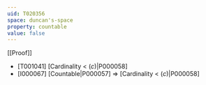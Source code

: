 ```yaml
---
uid: T020356
space: duncan's-space
property: countable
value: false
---
```

[[Proof]]

* [T001041] [Cardinality < $\mathfrak(c)$|P000058]
* [I000067] [Countable|P000057] => [Cardinality < $\mathfrak(c)$|P000058]

